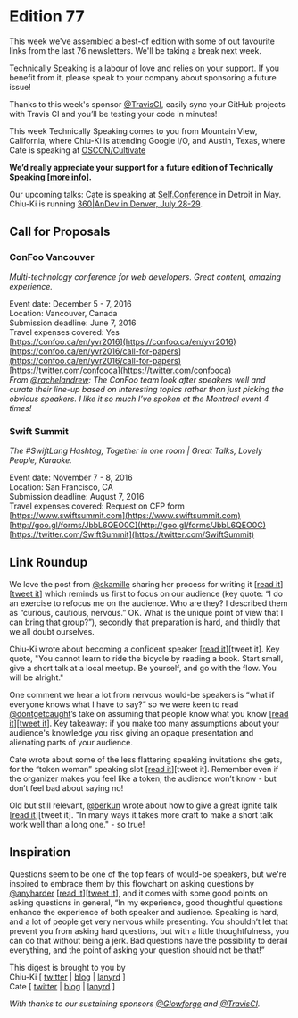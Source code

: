 # Edition 77

This week we've assembled a best-of edition with some of out favourite links from the last 76 newsletters. We'll be taking a break next week.

Technically Speaking is a labour of love and relies on your support. If you benefit from it, please speak to your company about sponsoring a future issue!

Thanks to this week's sponsor [@TravisCI](http://twitter.com/travisci), easily sync your GitHub projects with Travis CI and you’ll be testing your code in minutes!

This week Technically Speaking comes to you from Mountain View, California, where Chiu-Ki is attending Google I/O, and Austin, Texas, where Cate is speaking at [OSCON/Cultivate](http://conferences.oreilly.com/oscon/open-source-us/)

**We’d really appreciate your support for a future edition of Technically Speaking [[more info](http://www.techspeak.email/sponsorship/)].**  

Our upcoming talks: Cate is speaking at  [Self.Conference](http://selfconference.org/) in Detroit in May. Chiu-Ki is running [360|AnDev in Denver, July 28-29](http://360andev.com/).

## Call for Proposals

### ConFoo Vancouver
*Multi-technology conference for web developers. Great content, amazing experience.*

Event date: December 5 - 7, 2016  
Location: Vancouver, Canada  
Submission deadline: June 7, 2016  
Travel expenses covered: Yes  
[https://confoo.ca/en/yvr2016](https://confoo.ca/en/yvr2016)  
[https://confoo.ca/en/yvr2016/call-for-papers](https://confoo.ca/en/yvr2016/call-for-papers)  
[https://twitter.com/confooca](https://twitter.com/confooca)  
*From [@rachelandrew](https://twitter.com/rachelandrew): The ConFoo team look after speakers well and curate their line-up based on interesting topics rather than just picking the obvious speakers. I like it so much I’ve spoken at the Montreal event 4 times!*

### Swift Summit
*The #SwiftLang Hashtag, Together in one room | Great Talks, Lovely People, Karaoke.*

Event date: November 7 - 8, 2016  
Location: San Francisco, CA  
Submission deadline: August 7, 2016  
Travel expenses covered: Request on CFP form  
[https://www.swiftsummit.com](https://www.swiftsummit.com)  
[http://goo.gl/forms/JbbL6QEO0C](http://goo.gl/forms/JbbL6QEO0C)  
[https://twitter.com/SwiftSummit](https://twitter.com/SwiftSummit)


## Link Roundup

We love the post from [@skamille](http://twitter.com/skamille) sharing her process for writing it [[read it](https://medium.com/@skamille/my-process-writing-a-talk-de55a870f2e7)][[tweet it](https://twitter.com/home?status=%22Hopelessness%20and%20Confidence%20in%20Distributed%20Systems%20Design%22%20https%3A//www.youtube.com/watch?v=TlU1opuCXB0%20/by%20%40skamille%20/via%20%40techspeakdigest)] which reminds us first to focus on our audience (key quote: “I do an exercise to refocus me on the audience. Who are they? I described them as “curious, cautious, nervous.” OK. What is the unique point of view that I can bring that group?”), secondly that preparation is hard, and thirdly that we all doubt ourselves.  

Chiu-Ki wrote about becoming a confident speaker [[read it](http://blog.sqisland.com/2012/06/how-to-be-confident-speaker.html)][tweet it]. Key quote, "You cannot learn to ride the bicycle by reading a book. Start small, give a short talk at a local meetup. Be yourself, and go with the flow. You will be alright."  

One comment we hear a lot from nervous would-be speakers is “what if everyone knows what I have to say?” so we were keen to read [@dontgetcaught](https://twitter.com/dontgetcaught)’s take on assuming that people know what you know [[read it](http://eloquentwoman.blogspot.co.uk/2015/10/4-risks-when-you-assume-your-audience.html)][[tweet it](https://twitter.com/home?status=4%20risks%20when%20you%20assume%20your%20audience%20knows%20what%20you%20know%20-%20http%3A//eloquentwoman.blogspot.co.uk/2015/10/4-risks-when-you-assume-your-audience.html%20/by%20%40dontgetcaught%20/via%20%40techspeakdigest)]. Key takeaway: if you make too many assumptions about your audience's knowledge you risk giving an opaque presentation and alienating parts of your audience.  

Cate wrote about some of the less flattering speaking invitations she gets, for the “token woman” speaking slot [[read it](http://www.catehuston.com/blog/2015/03/11/the-woman-speaker-slot/)][tweet it]. Remember even if the organizer makes you feel like a token, the audience won’t know - but don’t feel bad about saying no!  

Old but still relevant, [@berkun](http://twitter.com/berkun) wrote about how to give a great ignite talk [[read it](http://scottberkun.com/2009/how-to-give-a-great-ignite-talk/)][tweet it]. "In many ways it takes more craft to make a short talk work well than a long one." - so true!  

## Inspiration

Questions seem to be one of the top fears of would-be speakers, but we're inspired to embrace them by this flowchart on asking questions by [@anyharder](https://twitter.com/anyharder) [[read it](http://blog.annharter.com/2015/08/21/a-guide-to-talking.html)][[tweet it](https://twitter.com/home?status=A%20Guide%20to%20Talking,%20in%20flowchart%20form%20by%20%40anyharder%20http%3A//bit.ly/1SsTEWL%20via%20%40techspeakdigest)], and it comes with some good points on asking questions in general, “In my experience, good thoughtful questions enhance the experience of both speaker and audience. Speaking is hard, and a lot of people get very nervous while presenting. You shouldn’t let that prevent you from asking hard questions, but with a little thoughtfulness, you can do that without being a jerk. Bad questions have the possibility to derail everything, and the point of asking your question should not be that!”  
  
  
This digest is brought to you by  
Chiu-Ki [ [twitter](https://twitter.com/chiuki) | [blog](http://blog.sqisland.com/) | [lanyrd](http://lanyrd.com/profile/chiuki/) ]  
Cate [ [twitter](https://twitter.com/catehstn) | [blog](http://www.catehuston.com/blog/) | [lanyrd](http://lanyrd.com/profile/catehstn/) ]

*With thanks to our sustaining sponsors [@Glowforge](http://twitter.com/glowforge) and [@TravisCI](http://twitter.com/travisci).*
